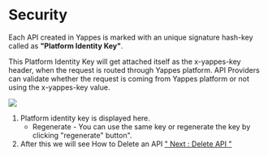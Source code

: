 Security
========

Each API created in Yappes is marked with an unique signature hash-key
called as **"Platform Identity Key"**.

This Platform Identity Key will get attached itself as the x-yappes-key
header, when the request is routed through Yappes platform. API
Providers can validate whether the request is coming from Yappes
platform or not using the x-yappes-key value.

![](../images/existing_api/existing_api_security_01.png)

1.  Platform identity key is displayed here.
    -   Regenerate - You can use the same key or regenerate the key by
        clicking "regenerate" button".
2.  After this we will see How to Delete an API [" Next : Delete API
    "](delete_api)
